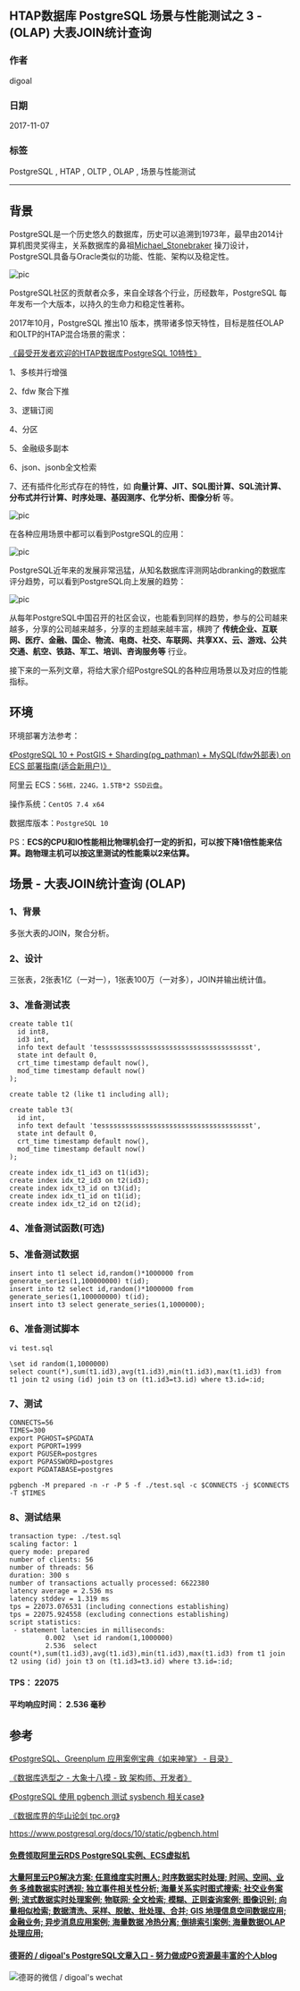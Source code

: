## HTAP数据库 PostgreSQL 场景与性能测试之 3 - (OLAP) 大表JOIN统计查询     
                               
### 作者              
digoal              
              
### 日期               
2017-11-07              
                
### 标签              
PostgreSQL , HTAP , OLTP , OLAP , 场景与性能测试        
                          
----                          
                           
## 背景            
PostgreSQL是一个历史悠久的数据库，历史可以追溯到1973年，最早由2014计算机图灵奖得主，关系数据库的鼻祖[Michael_Stonebraker](https://en.wikipedia.org/wiki/Michael_Stonebraker) 操刀设计，PostgreSQL具备与Oracle类似的功能、性能、架构以及稳定性。      
      
![pic](20171107_02_pic_003.jpg)        
      
PostgreSQL社区的贡献者众多，来自全球各个行业，历经数年，PostgreSQL 每年发布一个大版本，以持久的生命力和稳定性著称。      
      
2017年10月，PostgreSQL 推出10 版本，携带诸多惊天特性，目标是胜任OLAP和OLTP的HTAP混合场景的需求：      
      
[《最受开发者欢迎的HTAP数据库PostgreSQL 10特性》](../201710/20171029_01.md)      
      
1、多核并行增强      
      
2、fdw 聚合下推      
      
3、逻辑订阅      
       
4、分区      
      
5、金融级多副本      
      
6、json、jsonb全文检索      
      
7、还有插件化形式存在的特性，如 **向量计算、JIT、SQL图计算、SQL流计算、分布式并行计算、时序处理、基因测序、化学分析、图像分析** 等。      
      
![pic](20171107_02_pic_001.jpg)        
      
在各种应用场景中都可以看到PostgreSQL的应用：      
      
![pic](../201706/20170601_02_pic_002.png)        
      
PostgreSQL近年来的发展非常迅猛，从知名数据库评测网站dbranking的数据库评分趋势，可以看到PostgreSQL向上发展的趋势：      
      
![pic](20171107_02_pic_002.jpg)      
      
从每年PostgreSQL中国召开的社区会议，也能看到同样的趋势，参与的公司越来越多，分享的公司越来越多，分享的主题越来越丰富，横跨了 **传统企业、互联网、医疗、金融、国企、物流、电商、社交、车联网、共享XX、云、游戏、公共交通、航空、铁路、军工、培训、咨询服务等** 行业。      
      
接下来的一系列文章，将给大家介绍PostgreSQL的各种应用场景以及对应的性能指标。      
      
## 环境      
环境部署方法参考：      
      
[《PostgreSQL 10 + PostGIS + Sharding(pg_pathman) + MySQL(fdw外部表) on ECS 部署指南(适合新用户)》](../201710/20171018_01.md)        
      
阿里云 ECS：```56核，224G，1.5TB*2 SSD云盘```。      
      
操作系统：```CentOS 7.4 x64```      
      
数据库版本：```PostgreSQL 10```      
      
PS：**ECS的CPU和IO性能相比物理机会打一定的折扣，可以按下降1倍性能来估算。跑物理主机可以按这里测试的性能乘以2来估算。**        
      
## 场景 - 大表JOIN统计查询 (OLAP)      
      
### 1、背景      
      
多张大表的JOIN，聚合分析。  
      
### 2、设计      
      
三张表，2张表1亿（一对一），1张表100万（一对多），JOIN并输出统计值。  
      
### 3、准备测试表      
      
```  
create table t1(  
  id int8,  
  id3 int,  
  info text default 'tessssssssssssssssssssssssssssssssssssst',   
  state int default 0,   
  crt_time timestamp default now(),   
  mod_time timestamp default now()  
);  
  
create table t2 (like t1 including all);  
  
create table t3(  
  id int,  
  info text default 'tessssssssssssssssssssssssssssssssssssst',   
  state int default 0,   
  crt_time timestamp default now(),   
  mod_time timestamp default now()  
);  
  
create index idx_t1_id3 on t1(id3);  
create index idx_t2_id3 on t2(id3);  
create index idx_t3_id on t3(id);  
create index idx_t1_id on t1(id);  
create index idx_t2_id on t2(id);  
```   
      
### 4、准备测试函数(可选)      
      
### 5、准备测试数据      
      
```  
insert into t1 select id,random()*1000000 from generate_series(1,100000000) t(id);  
insert into t2 select id,random()*1000000 from generate_series(1,100000000) t(id);  
insert into t3 select generate_series(1,1000000);  
```    
      
### 6、准备测试脚本      
      
```  
vi test.sql  
  
\set id random(1,1000000)  
select count(*),sum(t1.id3),avg(t1.id3),min(t1.id3),max(t1.id3) from t1 join t2 using (id) join t3 on (t1.id3=t3.id) where t3.id=:id;   
```  
      
### 7、测试      
      
```    
CONNECTS=56    
TIMES=300    
export PGHOST=$PGDATA    
export PGPORT=1999    
export PGUSER=postgres    
export PGPASSWORD=postgres    
export PGDATABASE=postgres    
    
pgbench -M prepared -n -r -P 5 -f ./test.sql -c $CONNECTS -j $CONNECTS -T $TIMES    
```    
      
### 8、测试结果      
      
```      
transaction type: ./test.sql
scaling factor: 1
query mode: prepared
number of clients: 56
number of threads: 56
duration: 300 s
number of transactions actually processed: 6622380
latency average = 2.536 ms
latency stddev = 1.319 ms
tps = 22073.076531 (including connections establishing)
tps = 22075.924558 (excluding connections establishing)
script statistics:
 - statement latencies in milliseconds:
         0.002  \set id random(1,1000000)
         2.536  select count(*),sum(t1.id3),avg(t1.id3),min(t1.id3),max(t1.id3) from t1 join t2 using (id) join t3 on (t1.id3=t3.id) where t3.id=:id;
```      
      
#### TPS： 22075   
      
#### 平均响应时间： 2.536 毫秒      
      
## 参考      
[《PostgreSQL、Greenplum 应用案例宝典《如来神掌》 - 目录》](../201706/20170601_02.md)        
      
[《数据库选型之 - 大象十八摸 - 致 架构师、开发者》](../201702/20170209_01.md)        
      
[《PostgreSQL 使用 pgbench 测试 sysbench 相关case》](../201610/20161031_02.md)        
      
[《数据库界的华山论剑 tpc.org》](../201701/20170125_01.md)        
        
https://www.postgresql.org/docs/10/static/pgbench.html        
        
  
  
  
  
  
  
  
  
  
  
  
  
  
  
  
  
  
  
  
  
  
  
  
  
  
  
  
  
  
  
  
  
  
  
  
  
  
#### [免费领取阿里云RDS PostgreSQL实例、ECS虚拟机](https://www.aliyun.com/database/postgresqlactivity "57258f76c37864c6e6d23383d05714ea")
  
  
#### [大量阿里云PG解决方案: 任意维度实时圈人; 时序数据实时处理; 时间、空间、业务 多维数据实时透视; 独立事件相关性分析; 海量关系实时图式搜索; 社交业务案例; 流式数据实时处理案例; 物联网; 全文检索; 模糊、正则查询案例; 图像识别; 向量相似检索; 数据清洗、采样、脱敏、批处理、合并; GIS 地理信息空间数据应用; 金融业务; 异步消息应用案例; 海量数据 冷热分离; 倒排索引案例; 海量数据OLAP处理应用;](https://yq.aliyun.com/topic/118 "40cff096e9ed7122c512b35d8561d9c8")
  
  
#### [德哥的 / digoal's PostgreSQL文章入口 - 努力做成PG资源最丰富的个人blog](https://github.com/digoal/blog/blob/master/README.md "22709685feb7cab07d30f30387f0a9ae")
  
  
![德哥的微信 / digoal's wechat](../pic/digoal_weixin.jpg "f7ad92eeba24523fd47a6e1a0e691b59")
  
